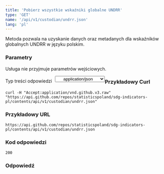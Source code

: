 ```yaml
---
title: 'Pobierz wszystkie wskaźniki globalne UNDRR'
type: 'GET'
name: '/api/v1/custodian/undrr.json'
lang: 'pl'
---
```


Metoda pozwala na uzyskanie danych oraz metadanych dla wskaźników globalnych UNDRR w języku polskim.

### Parametry

<p>Usługa nie przyjmuje parametrów wejściowych.</p>

<p style='float:left;margin-top: 7px;'>Typ treści odpowiedzi</p>
<select style='float:left;padding: 0px 15px;width: 155px;margin-left: 10px;text-align-last: center;'>
  <option>application/json</option>
</select>

<div id='example1'>

<h3 id="przykładowy-curl">Przykładowy Curl</h3>

<p><code class="highlighter-rouge">curl -H "Accept:application/vnd.github.v3.raw" "https://api.github.com/repos/statisticspoland/sdg-indicators-pl/contents/api/v1/custodian/undrr.json"</code></p>

<h3 id="przykładowy-url">Przykładowy URL</h3>

<p><code class="highlighter-rouge">https://api.github.com/repos/statisticspoland/sdg-indicators-pl/contents/api/v1/custodian/undrr.json</code></p>

<h3 id="przykładowy-kod-odpowiedzi">Kod odpowiedzi</h3>

<p><code class="highlighter-rouge">200</code></p>

<h3 id="przykładowa-odpowiedź">Odpowiedź</h3>

<p><code class="highlighter-rouge" id="show-data-undrr">
</code></p>

</div>


<script>

$.getJSON('http://sdg.gov.pl/api/v1/custodian/undrr.json', function(data) {
    $('#show-data-undrr').html(JSON.stringify(data, null, 2));
});

</script>
